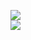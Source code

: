 [![](https://img.shields.io/badge/Made%20With-Github%20Spray-lightgrey.svg?style=for-the-badge&logo=github)](https://github.com/Annihil/github-spray#21843)  
[![](https://i.imgur.com/2DrTn0Z.gif)](https://github.com/Annihil/github-spray)